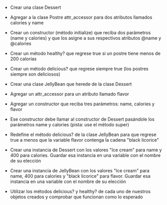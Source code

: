 * Crear una clase Dessert

* Agregar a la clase Postre attr_accessor para dos atributos llamados calories y name

* Crear un constructor (método initialize) que reciba dos parámetros (name y calories) y que los asigne a sus respectivos atributos @name y @calories

* Crear un método healthy? que regrese true si un postre tiene menos de 200 calorías 

* Crear un método delicious? que regrese siempre true (los postres siempre son deliciosos)

* Crear una clase JellyBean que herede de la clase Dessert

* Agregar un attr_accessor para un atributo llamado flavor

* Agregar un constructor que reciba tres parámetros: name, calories y flavor

* Ese constructor debe llamar al constructor de Dessert pasándole los parámetros name y calories (pista: use el método super)

* Redefine el método delicious? de la clase JellyBean para que regrese true a menos que la variable flavor contenga la cadena "black licorice"

* Crear una instancia de Dessert con los valores "Ice cream" para name y 400 para calories. Guardar esa instancia en una variable con el nombre de su elección

* Crear una instancia de JellyBean con los valores "Ice cream" para name, 400 para calories y "black licorice" para flavor. Guardar esa instancia en una variable con el nombre de su elección

* Utilizar los métodos delicious? y healthy? de cada uno de nuestros objetos creados y comprobar que funcionan como lo esperado
